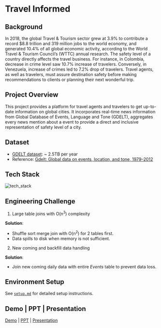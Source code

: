 # Travel Informed

## Background
In 2018, the global Travel & Tourism sector grew at 3.9% to contribute a record $8.8 trillion and 319 million jobs to the world economy, and generated 10.4% of all global economic activity, according to the World Travel & Tourism Council’s (WTTC) annual research. The safety level of a country directly affects the travel business. For instance, in Colombia, decrease in crime level saw 10.7% increase of travelers. Conversely, in Venezuela, increase of crimes led to 7.2% drop of travelers. Travel agents, as well as travelers, must assure destination safety before making recommendations to clients or planning their next wonderful trip. 

## Project Overview
This project provides a platform for travel agents and travelers to get up-to-date information on global cities. It incorporates real-time news information from Global Database of Events, Language and Tone (GDELT), aggregates every news mention about a event to provide a direct and inclusive representation of safety level of a city. 

## Dataset
- [GDELT dataset](https://www.gdeltproject.org/data.html#rawdatafiles): ~ 2.5TB per year
- Reference: [Gdelt: Global data on events, location, and tone, 1979–2012](http://citeseerx.ist.psu.edu/viewdoc/download?doi=10.1.1.686.6605&rep=rep1&type=pdf)

## Tech Stack
![tech_stack](https://user-images.githubusercontent.com/32504091/60420177-eb370b00-9b9b-11e9-9ae1-bc683f39efcc.png)

## Engineering Challenge
1. Large table joins with O(n<sup>3</sup>) complexity   

**Solution**: 
- Shuffle sort merge join with O(n<sup>2</sup>) for 2 tables first. 
- Data spills to disk when memory is not sufficient. 
2. New coming and backfill data handling    

**Solution**: 
- Join new coming daily data with entire *Events* table to prevent data loss. 

## Environment Setup
See [`setup.md`](https://github.com/jg4821/travel_safe/blob/master/setup.md) for detailed setup instructions. 

## Demo | PPT | Presentation
[Demo](https://youtu.be/PYsHADL7Fls) | [PPT](https://docs.google.com/presentation/d/1PD4DRXdco5yCEPbK56mSEmU59p6aPnkLKXg063XkGec/edit?usp=sharing) | [Presentation](https://youtu.be/HB_7LwliSy8)